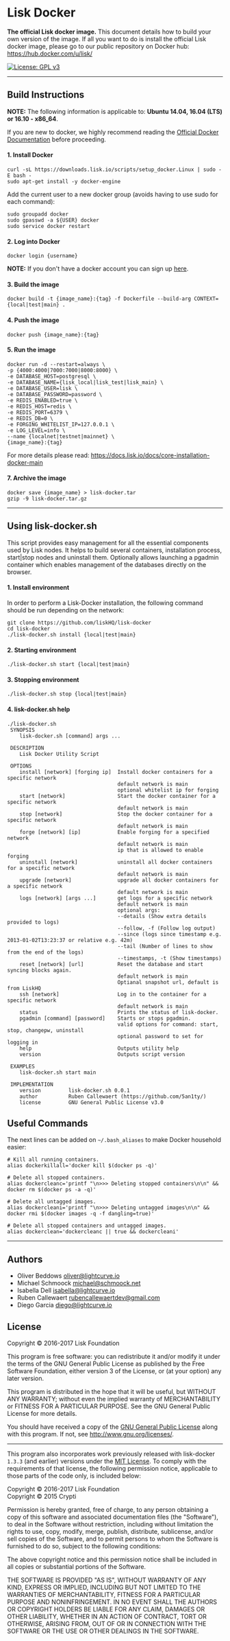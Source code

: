 # Lisk Docker

**The official Lisk docker image.** This document details how to build your own version of the image. If all you want to do is install the official Lisk docker image, please go to our public repository on Docker hub: https://hub.docker.com/u/lisk/

[![License: GPL v3](https://img.shields.io/badge/License-GPL%20v3-blue.svg)](http://www.gnu.org/licenses/gpl-3.0)

***

## Build Instructions

**NOTE:** The following information is applicable to: **Ubuntu 14.04, 16.04 (LTS) or 16.10 - x86_64**.

If you are new to docker, we highly recommend reading the [Official Docker Documentation](https://docs.docker.com/) before proceeding.

#### 1. Install Docker

```
curl -sL https://downloads.lisk.io/scripts/setup_docker.Linux | sudo -E bash -
sudo apt-get install -y docker-engine
```

Add the current user to a new docker group (avoids having to use sudo for each command):

```
sudo groupadd docker
sudo gpasswd -a ${USER} docker
sudo service docker restart
```

#### 2. Log into Docker

```
docker login {username}
```

**NOTE:** If you don't have a docker account you can sign up [here](https://hub.docker.com/).

#### 3. Build the image

```
docker build -t {image_name}:{tag} -f Dockerfile --build-arg CONTEXT={local|test|main} .
```

#### 4. Push the image

```
docker push {image_name}:{tag}
```

#### 5. Run the image

```
docker run -d --restart=always \
-p {4000:4000|7000:7000|8000:8000} \
-e DATABASE_HOST=postgresql \
-e DATABASE_NAME={lisk_local|lisk_test|lisk_main} \
-e DATABASE_USER=lisk \
-e DATABASE_PASSWORD=password \
-e REDIS_ENABLED=true \
-e REDIS_HOST=redis \
-e REDIS_PORT=6379 \
-e REDIS_DB=0 \
-e FORGING_WHITELIST_IP=127.0.0.1 \
-e LOG_LEVEL=info \
--name {localnet|testnet|mainnet} \
{image_name}:{tag}
```

For more details please read: https://docs.lisk.io/docs/core-installation-docker-main

#### 7. Archive the image

```
docker save {image_name} > lisk-docker.tar
gzip -9 lisk-docker.tar.gz
```

***

## Using lisk-docker.sh

This script provides easy management for all the essential components used by Lisk nodes. It helps to build several containers, installation process, start|stop nodes and uninstall them.
Optionally allows launching a pgadmin container which enables management of the databases directly on the browser.

#### 1. Install environment

In order to perform a Lisk-Docker installation, the following command should be run depending on the network:

```
git clone https://github.com/liskHQ/lisk-docker
cd lisk-docker
./lisk-docker.sh install {local|test|main}
```

#### 2. Starting environment

```
./lisk-docker.sh start {local|test|main}
```

#### 3. Stopping environment

```
./lisk-docker.sh stop {local|test|main}
```

#### 4. lisk-docker.sh help

```
./lisk-docker.sh
 SYNOPSIS
    lisk-docker.sh [command] args ...

 DESCRIPTION
    Lisk Docker Utility Script

 OPTIONS
    install [network] [forging ip]  Install docker containers for a specific network
                                    default network is main
                                    optional whitelist ip for forging
    start [network]                 Start the docker container for a specific network
                                    default network is main
    stop [network]                  Stop the docker container for a specific network
                                    default network is main
    forge [network] [ip]            Enable forging for a specified network
                                    default network is main
                                    ip that is allowed to enable forging
    uninstall [network]             uninstall all docker containers for a specific network
                                    default network is main
    upgrade [network]               upgrade all docker containers for a specific network
                                    default network is main
    logs [network] [args ...]       get logs for a specific network
                                    default network is main
                                    optional args:
                                    --details (Show extra details provided to logs)
                                    --follow, -f (Follow log output)
                                    --since (logs since timestamp e.g. 2013-01-02T13:23:37 or relative e.g. 42m)
                                    --tail (Number of lines to show from the end of the logs)
                                    --timestamps, -t (Show timestamps)
    reset [network] [url]           Reset the database and start syncing blocks again.
                                    default network is main
                                    Optianal snapshot url, default is from LiskHQ
    ssh [network]                   Log in to the container for a specific network
                                    default network is main
    status                          Prints the status of lisk-docker.
    pgadmin [command] [password]    Starts or stops pgadmin.
                                    valid options for command: start, stop, changepw, uninstall
                                    optional password to set for logging in
    help                            Outputs utility help
    version                         Outputs script version

 EXAMPLES
    lisk-docker.sh start main

 IMPLEMENTATION
    version         lisk-docker.sh 0.0.1
    author          Ruben Callewaert (https://github.com/5an1ty/)
    license         GNU General Public License v3.0

```

## Useful Commands
The next lines can be added on `~/.bash_aliases` to make Docker household easier:

```
# Kill all running containers.
alias dockerkillall='docker kill $(docker ps -q)'

# Delete all stopped containers.
alias dockercleanc='printf "\n>>> Deleting stopped containers\n\n" && docker rm $(docker ps -a -q)'

# Delete all untagged images.
alias dockercleani='printf "\n>>> Deleting untagged images\n\n" && docker rmi $(docker images -q -f dangling=true)'

# Delete all stopped containers and untagged images.
alias dockerclean='dockercleanc || true && dockercleani'
```

***

## Authors

- Oliver Beddows <oliver@lightcurve.io>
- Michael Schmoock <michael@schmoock.net>
- Isabella Dell <isabella@lightcurve.io>
- Ruben Callewaert <rubencallewaertdev@gmail.com>
- Diego Garcia <diego@lightcurve.io>

## License

Copyright © 2016-2017 Lisk Foundation

This program is free software: you can redistribute it and/or modify it under the terms of the GNU General Public License as published by the Free Software Foundation, either version 3 of the License, or (at your option) any later version.

This program is distributed in the hope that it will be useful, but WITHOUT ANY WARRANTY; without even the implied warranty of MERCHANTABILITY or FITNESS FOR A PARTICULAR PURPOSE. See the GNU General Public License for more details.

You should have received a copy of the [GNU General Public License](https://github.com/LiskHQ/lisk-docker/tree/master/LICENSE) along with this program.  If not, see <http://www.gnu.org/licenses/>.

***

This program also incorporates work previously released with lisk-docker `1.3.3` (and earlier) versions under the [MIT License](https://opensource.org/licenses/MIT). To comply with the requirements of that license, the following permission notice, applicable to those parts of the code only, is included below:

Copyright © 2016-2017 Lisk Foundation  
Copyright © 2015 Crypti

Permission is hereby granted, free of charge, to any person obtaining a copy of this software and associated documentation files (the "Software"), to deal in the Software without restriction, including without limitation the rights to use, copy, modify, merge, publish, distribute, sublicense, and/or sell copies of the Software, and to permit persons to whom the Software is furnished to do so, subject to the following conditions:

The above copyright notice and this permission notice shall be included in all copies or substantial portions of the Software.

THE SOFTWARE IS PROVIDED "AS IS", WITHOUT WARRANTY OF ANY KIND, EXPRESS OR IMPLIED, INCLUDING BUT NOT LIMITED TO THE WARRANTIES OF MERCHANTABILITY, FITNESS FOR A PARTICULAR PURPOSE AND NONINFRINGEMENT. IN NO EVENT SHALL THE AUTHORS OR COPYRIGHT HOLDERS BE LIABLE FOR ANY CLAIM, DAMAGES OR OTHER LIABILITY, WHETHER IN AN ACTION OF CONTRACT, TORT OR OTHERWISE, ARISING FROM, OUT OF OR IN CONNECTION WITH THE SOFTWARE OR THE USE OR OTHER DEALINGS IN THE SOFTWARE.
